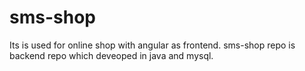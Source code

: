 # sms-shop
Its is used for online shop with angular as frontend.
sms-shop repo is backend repo which deveoped in java and mysql.
